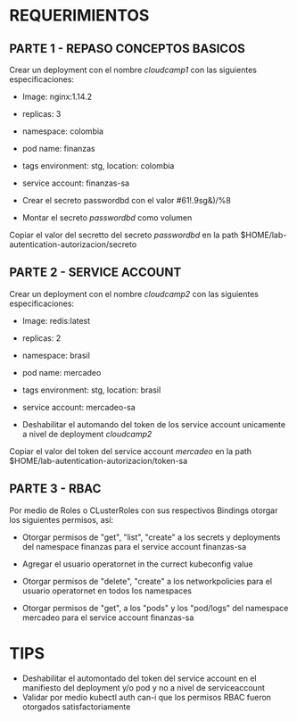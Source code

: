 # REQUERIMIENTOS

## PARTE 1 - REPASO CONCEPTOS BASICOS
Crear un deployment con el nombre *cloudcamp1* con las siguientes especificaciones:

- Image: nginx:1.14.2
* replicas: 3
+ namespace: colombia
- pod name: finanzas
* tags environment: stg, location: colombia
+ service account: finanzas-sa
- Crear el secreto passwordbd con el valor #61!.9sg&)/%8
* Montar el secreto *passwordbd* como volumen

Copiar el valor del secretto del secreto *passwordbd* en la path $HOME/lab-autentication-autorizacion/secreto

## PARTE 2 - SERVICE ACCOUNT
Crear un deployment con el nombre *cloudcamp2* con las siguientes especificaciones:

- Image: redis:latest
* replicas: 2
+ namespace: brasil
- pod name: mercadeo
* tags environment: stg, location: brasil
+ service account: mercadeo-sa
- Deshabilitar el automando del token de los service account unicamente a nivel de deployment *cloudcamp2*

Copiar el valor del token del service account *mercadeo* en la path $HOME/lab-autentication-autorizacion/token-sa

## PARTE 3 - RBAC

Por medio de Roles o CLusterRoles con sus respectivos Bindings otorgar los siguientes permisos, así:

- Otorgar permisos de "get", "list", "create" a los secrets y deployments del namespace finanzas para el service account finanzas-sa
* Agregar el usuario operatornet in the currect kubeconfig value
+ Otorgar permisos de "delete", "create" a los networkpolicies para el usuario operatornet en todos los namespaces
- Otorgar permisos de "get", a los "pods" y los "pod/logs" del namespace mercadeo para el service account finanzas-sa


# TIPS

- Deshabilitar el automontado del token del service account en el manifiesto del deployment y/o pod y no a nivel de serviceaccount
- Validar por medio kubectl auth can-i que los permisos RBAC fueron otorgados satisfactoriamente

